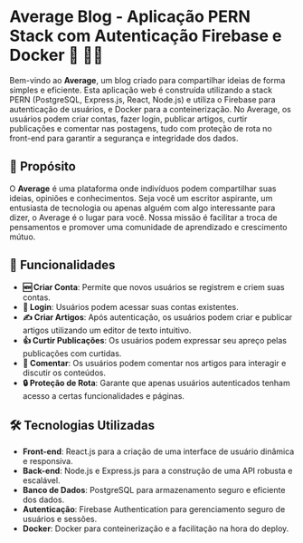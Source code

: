 # Average Blog - Aplicação PERN Stack com Autenticação Firebase e Docker 🐳 📝🔥

Bem-vindo ao **Average**, um blog criado para compartilhar ideias de forma simples e eficiente. Esta aplicação web é construída utilizando a stack PERN (PostgreSQL, Express.js, React, Node.js) e utiliza o Firebase para autenticação de usuários, e Docker para a conteinerização. No Average, os usuários podem criar contas, fazer login, publicar artigos, curtir publicações e comentar nas postagens, tudo com proteção de rota no front-end para garantir a segurança e integridade dos dados.

## 🎯 Propósito

O **Average** é uma plataforma onde indivíduos podem compartilhar suas ideias, opiniões e conhecimentos. Seja você um escritor aspirante, um entusiasta de tecnologia ou apenas alguém com algo interessante para dizer, o Average é o lugar para você. Nossa missão é facilitar a troca de pensamentos e promover uma comunidade de aprendizado e crescimento mútuo.

## 🌟 Funcionalidades

- **🆕 Criar Conta**: Permite que novos usuários se registrem e criem suas contas.
- **🔑 Login**: Usuários podem acessar suas contas existentes.
- **✍️ Criar Artigos**: Após autenticação, os usuários podem criar e publicar artigos utilizando um editor de texto intuitivo.
- **👍 Curtir Publicações**: Os usuários podem expressar seu apreço pelas publicações com curtidas.
- **💬 Comentar**: Os usuários podem comentar nos artigos para interagir e discutir os conteúdos.
- **🔒 Proteção de Rota**: Garante que apenas usuários autenticados tenham acesso a certas funcionalidades e páginas.

## 🛠️ Tecnologias Utilizadas

- **Front-end**: React.js para a criação de uma interface de usuário dinâmica e responsiva.
- **Back-end**: Node.js e Express.js para a construção de uma API robusta e escalável.
- **Banco de Dados**: PostgreSQL para armazenamento seguro e eficiente dos dados.
- **Autenticação**: Firebase Authentication para gerenciamento seguro de usuários e sessões.
- **Docker**: Docker para conteinerização e a facilitação na hora do deploy.
